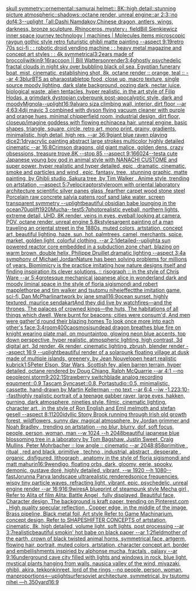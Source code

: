 [skull symmetry::ornemental::samurai helmet:: 8K::high detail::stunning picture atmospheric::shadows::octane render, unreal engine::ar 2:3::no dof](https://www.ebank.nz/aiartgenerator?category=skull%2520symmetry%3A%3Aornemental%3A%3Asamurai%2520helmet%3A%3A%25208K%3A%3Ahigh%2520detail%3A%3Astunning%2520picture%2520atmospheric%3A%3Ashadows%3A%3Aoctane%2520render%2C%2520unreal%2520engine%3A%3Aar%25202%3A3%3A%3Ano%2520dof)[4:3](https://www.ebank.nz/aiartgenerator?category=4%3A3)[--uplight](https://www.ebank.nz/aiartgenerator?category=--uplight)[「all:Dashi Namdakov,Chinese dragon, antlers, wings, darkness, bronze sculpture, Rhinoceros, mystery」](https://www.ebank.nz/aiartgenerator?category=%E3%80%8Call%3ADashi%2520Namdakov%2CChinese%2520dragon%2C%2520antlers%2C%2520wings%2C%2520darkness%2C%2520bronze%2520sculpture%2C%2520Rhinoceros%2C%2520mystery%E3%80%8D)[field](https://www.ebank.nz/aiartgenerator?category=field)[Bill Sienkiewicz  inner space journey  technology | machines | Molecules items microscopic raygun gothic style retro futuristic  ghibli matte painting --aspect 9:19](https://www.ebank.nz/aiartgenerator?category=Bill%2520Sienkiewicz%2520%2520inner%2520space%2520journey%2520%2520technology%2520%7C%2520machines%2520%7C%2520Molecules%2520items%2520microscopic%2520raygun%2520gothic%2520style%2520retro%2520futuristic%2520%2520ghibli%2520matte%2520painting%2520--aspect%25209%3A19)[retro 70s sci-fi : : robotic droid vending machine : : heavy metal magazine and concept art styles : : 4k symmetrical](https://www.ebank.nz/aiartgenerator?category=retro%252070s%2520sci-fi%2520%3A%2520%3A%2520robotic%2520droid%2520vending%2520machine%2520%3A%2520%3A%2520heavy%2520metal%2520magazine%2520and%2520concept%2520art%2520styles%2520%3A%2520%3A%25204k%2520symmetrical)[3:2](https://www.ebank.nz/aiartgenerator?category=3%3A2)[ears made of broccoli](https://www.ebank.nz/aiartgenerator?category=ears%2520made%2520of%2520broccoli)[witkin](https://www.ebank.nz/aiartgenerator?category=witkin)[9:16](https://www.ebank.nz/aiartgenerator?category=9%3A16)[raccoon || Bill Watterson](https://www.ebank.nz/aiartgenerator?category=raccoon%2520%7C%7C%2520Bill%2520Watterson)[render](https://www.ebank.nz/aiartgenerator?category=render)[3:4](https://www.ebank.nz/aiartgenerator?category=3%3A4)[ghostly psychedelic fractal clouds in night sky over bubbling black oil sea, Egyptian funerary boat, mist, cinematic, establishing shot, 8k, octane render :: orange, teal :: --ar 4:3](https://www.ebank.nz/aiartgenerator?category=ghostly%2520psychedelic%2520fractal%2520clouds%2520in%2520night%2520sky%2520over%2520bubbling%2520black%2520oil%2520sea%2C%2520Egyptian%2520funerary%2520boat%2C%2520mist%2C%2520cinematic%2C%2520establishing%2520shot%2C%25208k%2C%2520octane%2520render%2520%3A%3A%2520orange%2C%2520teal%2520%3A%3A%2520--ar%25204%3A3)[blur](https://www.ebank.nz/aiartgenerator?category=blur)[BTS as pharaos](https://www.ebank.nz/aiartgenerator?category=BTS%2520as%2520pharaos)[tabletop food, close up, macro texture, single source moody lighting, dark slate background, oozing dark, nectar juice, biological waste, alien tentacles, hyper realistic, in the art style of Filip Hodas, a grimdark dystopian cyberpunk post-apocalyptic style, dark and moody](https://www.ebank.nz/aiartgenerator?category=tabletop%2520food%2C%2520close%2520up%2C%2520macro%2520texture%2C%2520single%2520source%2520moody%2520lighting%2C%2520dark%2520slate%2520background%2C%2520oozing%2520dark%2C%2520nectar%2520juice%2C%2520biological%2520waste%2C%2520alien%2520tentacles%2C%2520hyper%2520realistic%2C%2520in%2520the%2520art%2520style%2520of%2520Filip%2520Hodas%2C%2520a%2520grimdark%2520dystopian%2520cyberpunk%2520post-apocalyptic%2520style%2C%2520dark%2520and%2520moody)[Mignola](https://www.ebank.nz/aiartgenerator?category=Mignola)[--uplight](https://www.ebank.nz/aiartgenerator?category=--uplight)[16:9](https://www.ebank.nz/aiartgenerator?category=16%3A9)[alvaro siza climbing wall, interior, dirt floor --ar 4:6](https://www.ebank.nz/aiartgenerator?category=alvaro%2520siza%2520climbing%2520wall%2C%2520interior%2C%2520dirt%2520floor%2520--ar%25204%3A6)[3:4](https://www.ebank.nz/aiartgenerator?category=3%3A4)[dji mavic 3 combined with dyson flying vacuum cleaner with purple and orange hues, minimal chipperfield room, industrial design, dirt floor, closeup](https://www.ebank.nz/aiartgenerator?category=dji%2520mavic%25203%2520combined%2520with%2520dyson%2520flying%2520vacuum%2520cleaner%2520with%2520purple%2520and%2520orange%2520hues%2C%2520minimal%2520chipperfield%2520room%2C%2520industrial%2520design%2C%2520dirt%2520floor%2C%2520closeup)[/imagine goddess with flowing echinacea hair, unreal engine, basic shapes, triangle, square, circle, retro art, mono print, grainy, gradients, minimalistic, high detail, high res, --ar 36:9](https://www.ebank.nz/aiartgenerator?category=/imagine%2520goddess%2520with%2520flowing%2520echinacea%2520hair%2C%2520unreal%2520engine%2C%2520basic%2520shapes%2C%2520triangle%2C%2520square%2C%2520circle%2C%2520retro%2520art%2C%2520mono%2520print%2C%2520grainy%2C%2520gradients%2C%2520minimalistic%2C%2520high%2520detail%2C%2520high%2520res%2C%2520--ar%252036%3A9)[giant blue raven playing dice](https://www.ebank.nz/aiartgenerator?category=giant%2520blue%2520raven%2520playing%2520dice)[2:1](https://www.ebank.nz/aiartgenerator?category=2%3A1)[dry](https://www.ebank.nz/aiartgenerator?category=dry)[acrylic painting abstract large strokes multicolor highly detailed cinematic --ar 16:8](https://www.ebank.nz/aiartgenerator?category=acrylic%2520painting%2520abstract%2520large%2520strokes%2520multicolor%2520highly%2520detailed%2520cinematic%2520--ar%252016%3A8)[Crimson dragons, old giant malice, golden dens, crazy obsessions, treasure trove,8K --stop 85 --aspect 9:16](https://www.ebank.nz/aiartgenerator?category=Crimson%2520dragons%2C%2520old%2520giant%2520malice%2C%2520golden%2520dens%2C%2520crazy%2520obsessions%2C%2520treasure%2520trove%2C8K%2520--stop%252085%2520--aspect%25209%3A16)[6024](https://www.ebank.nz/aiartgenerator?category=6024)[--test](https://www.ebank.nz/aiartgenerator?category=--test)[a cute Japanese young boy god in animal style with NANACHI CUSTOME and super power, hyper realistic and hyper detailed, epic , dramatic, cinematic, smoke and particles and wind , epic, fantasy, tree, ,stunning graphic, matte painting, by Ghibli studio ,Sakura tree ,by Tim Walker , Anime style, trending on artstation, —aspect 5:7](https://www.ebank.nz/aiartgenerator?category=a%2520cute%2520Japanese%2520young%2520boy%2520god%2520in%2520animal%2520style%2520with%2520NANACHI%2520CUSTOME%2520and%2520super%2520power%2C%2520hyper%2520realistic%2520and%2520hyper%2520detailed%2C%2520epic%2520%2C%2520dramatic%2C%2520cinematic%2C%2520smoke%2520and%2520particles%2520and%2520wind%2520%2C%2520epic%2C%2520fantasy%2C%2520tree%2C%2520%2Cstunning%2520graphic%2C%2520matte%2520painting%2C%2520by%2520Ghibli%2520studio%2520%2CSakura%2520tree%2520%2Cby%2520Tim%2520Walker%2520%2C%2520Anime%2520style%2C%2520trending%2520on%2520artstation%2C%2520%E2%80%94aspect%25205%3A7)[velociraptor](https://www.ebank.nz/aiartgenerator?category=velociraptor)[style](https://www.ebank.nz/aiartgenerator?category=style)[room with oriental laboratory architecture scientific silver panes glass ,fearther carpet wood stone steel Porcelain raw concrete salvia patens roof sand lake water, screen transparent symmetry --uplight](https://www.ebank.nz/aiartgenerator?category=room%2520with%2520oriental%2520laboratory%2520architecture%2520scientific%2520silver%2520panes%2520glass%2520%2Cfearther%2520carpet%2520wood%2520stone%2520steel%2520Porcelain%2520raw%2520concrete%2520salvia%2520patens%2520roof%2520sand%2520lake%2520water%2C%2520screen%2520transparent%2520symmetry%2520--uplight)[beautiful obsidian babe lounging in the ocean](https://www.ebank.nz/aiartgenerator?category=beautiful%2520obsidian%2520babe%2520lounging%2520in%2520the%2520ocean)[70](https://www.ebank.nz/aiartgenerator?category=70)[uplift](https://www.ebank.nz/aiartgenerator?category=uplift)[1920](https://www.ebank.nz/aiartgenerator?category=1920)[Mucha](https://www.ebank.nz/aiartgenerator?category=Mucha)[--test](https://www.ebank.nz/aiartgenerator?category=--test)[5:7](https://www.ebank.nz/aiartgenerator?category=5%3A7)[photorealistic eyeball, northern lights, extreme detail, UHD, 8K render, veins in eyes, eyeball looking at camera, POV, octane render, unreal engine 5,](https://www.ebank.nz/aiartgenerator?category=photorealistic%2520eyeball%2C%2520northern%2520lights%2C%2520extreme%2520detail%2C%2520UHD%2C%25208K%2520render%2C%2520veins%2520in%2520eyes%2C%2520eyeball%2520looking%2520at%2520camera%2C%2520POV%2C%2520octane%2520render%2C%2520unreal%2520engine%25205%2C)[8k](https://www.ebank.nz/aiartgenerator?category=8k)[style](https://www.ebank.nz/aiartgenerator?category=style)[sargent painting of a man traveling an oriental street in the 1880s, muted colors, artstation, concept art, beautiful lighting, haze, sun, hot, palmtrees, camel, merchants, spice, market, golden light, colorful clothing, --ar 2:1](https://www.ebank.nz/aiartgenerator?category=sargent%2520painting%2520of%2520a%2520man%2520traveling%2520an%2520oriental%2520street%2520in%2520the%25201880s%2C%2520muted%2520colors%2C%2520artstation%2C%2520concept%2520art%2C%2520beautiful%2520lighting%2C%2520haze%2C%2520sun%2C%2520hot%2C%2520palmtrees%2C%2520camel%2C%2520merchants%2C%2520spice%2C%2520market%2C%2520golden%2520light%2C%2520colorful%2520clothing%2C%2520--ar%25202%3A1)[detailed](https://www.ebank.nz/aiartgenerator?category=detailed)[--uplight](https://www.ebank.nz/aiartgenerator?category=--uplight)[a sun powered reactor core embedded in a subduction zone chart, blazing on warm brown, double helix, Philippe Druillet,dramatic lighting --aspect 3:4](https://www.ebank.nz/aiartgenerator?category=a%2520sun%2520powered%2520reactor%2520core%2520embedded%2520in%2520a%2520subduction%2520zone%2520chart%2C%2520blazing%2520on%2520warm%2520brown%2C%2520double%2520helix%2C%2520Philippe%2520Druillet%2Cdramatic%2520lighting%2520--aspect%25203%3A4)[a symphony of Michael Jordan](https://www.ebank.nz/aiartgenerator?category=a%2520symphony%2520of%2520Michael%2520Jordan)[Nature has been solving problems for millions of years. Biomimicry is the practice imitating how nature designs itself and finding inspiration its clever solutions. :: risograph :: in the style of Chris Ware --ar 5:4](https://www.ebank.nz/aiartgenerator?category=Nature%2520has%2520been%2520solving%2520problems%2520for%2520millions%2520of%2520years.%2520Biomimicry%2520is%2520the%2520practice%2520imitating%2520how%2520nature%2520designs%2520itself%2520and%2520finding%2520inspiration%2520its%2520clever%2520solutions.%2520%3A%3A%2520risograph%2520%3A%3A%2520in%2520the%2520style%2520of%2520Chris%2520Ware%2520--ar%25205%3A4)[grotesque mechanical japanese alice in wonderland dark and moody liminal space in the style of floria sigismondi and robert mapplethorpe and tim walker and tsutomu nihei](https://www.ebank.nz/aiartgenerator?category=grotesque%2520mechanical%2520japanese%2520alice%2520in%2520wonderland%2520dark%2520and%2520moody%2520liminal%2520space%2520in%2520the%2520style%2520of%2520floria%2520sigismondi%2520and%2520robert%2520mapplethorpe%2520and%2520tim%2520walker%2520and%2520tsutomu%2520nihei)[effect](https://www.ebank.nz/aiartgenerator?category=effect)[the imitation game, sci-fi, Dan McPharlin](https://www.ebank.nz/aiartgenerator?category=the%2520imitation%2520game%2C%2520sci-fi%2C%2520Dan%2520McPharlin)[artwork by jane small](https://www.ebank.nz/aiartgenerator?category=artwork%2520by%2520jane%2520small)[16:9](https://www.ebank.nz/aiartgenerator?category=16%3A9)[ocean sunset, highly textured, maurice sendak](https://www.ebank.nz/aiartgenerator?category=ocean%2520sunset%2C%2520highly%2520textured%2C%2520maurice%2520sendak)[art](https://www.ebank.nz/aiartgenerator?category=art)[And they did live by watchfires—and the thrones, The palaces of crowned kings—the huts, The habitations of all things which dwell, Were burnt for beacons; cities were consum'd, And men were gather'd round their blazing homes To look once more into each other's face;](https://www.ebank.nz/aiartgenerator?category=And%2520they%2520did%2520live%2520by%2520watchfires%E2%80%94and%2520the%2520thrones%2C%2520The%2520palaces%2520of%2520crowned%2520kings%E2%80%94the%2520huts%2C%2520The%2520habitations%2520of%2520all%2520things%2520which%2520dwell%2C%2520Were%2520burnt%2520for%2520beacons%3B%2520cities%2520were%2520consum%27d%2C%2520And%2520men%2520were%2520gather%27d%2520round%2520their%2520blazing%2520homes%2520To%2520look%2520once%2520more%2520into%2520each%2520other%27s%2520face%3B)[](https://www.ebank.nz/aiartgenerator?category=)[3:4](https://www.ebank.nz/aiartgenerator?category=3%3A4)[room](https://www.ebank.nz/aiartgenerator?category=room)[400](https://www.ebank.nz/aiartgenerator?category=400)[caosmosis](https://www.ebank.nz/aiartgenerator?category=caosmosis)[undead dragon breathes blue fire on knight wearing plate mail, on mountaintop, glowing neon blue accents, top down perspective, hyper realistic, atmospheric lighting, high contrast, 3d digital art, 3d render, 4k render, cinematic lighting, zbrush, blender render --aspect 16:9 --uplight](https://www.ebank.nz/aiartgenerator?category=undead%2520dragon%2520breathes%2520blue%2520fire%2520on%2520knight%2520wearing%2520plate%2520mail%2C%2520on%2520mountaintop%2C%2520glowing%2520neon%2520blue%2520accents%2C%2520top%2520down%2520perspective%2C%2520hyper%2520realistic%2C%2520atmospheric%2520lighting%2C%2520high%2520contrast%2C%25203d%2520digital%2520art%2C%25203d%2520render%2C%25204k%2520render%2C%2520cinematic%2520lighting%2C%2520zbrush%2C%2520blender%2520render%2520--aspect%252016%3A9%2520--uplight)[beautiful render of a solarpunk floating village at dusk made of multiple islands, greenery, by Jean Nouvel](https://www.ebank.nz/aiartgenerator?category=beautiful%2520render%2520of%2520a%2520solarpunk%2520floating%2520village%2520at%2520dusk%2520made%2520of%2520multiple%2520islands%2C%2520greenery%2C%2520by%2520Jean%2520Nouvel)[open heart realistic kubrick](https://www.ebank.nz/aiartgenerator?category=open%2520heart%2520realistic%2520kubrick)[1:5](https://www.ebank.nz/aiartgenerator?category=1%3A5)[Peter Elson, Star Wars, Scottish fey, alien barren terrain, hyper detailed, octane rendered by Doug Chiang, Ralph McQuarrie --ar 4:1 --no people](https://www.ebank.nz/aiartgenerator?category=Peter%2520Elson%2C%2520Star%2520Wars%2C%2520Scottish%2520fey%2C%2520alien%2520barren%2520terrain%2C%2520hyper%2520detailed%2C%2520octane%2520rendered%2520by%2520Doug%2520Chiang%2C%2520Ralph%2520McQuarrie%2520--ar%25204%3A1%2520--no%2520people)[oni,storm](https://www.ebank.nz/aiartgenerator?category=oni%2Cstorm)[9:20](https://www.ebank.nz/aiartgenerator?category=9%3A20)[2:1](https://www.ebank.nz/aiartgenerator?category=2%3A1)[Strawberry switchblade analog recording equpment::0.9 Tascam Syncaset::0.8, Portastudio::0.5, minimalistic, cassette, hand-drawn by Martin Kellerman --no text --ar 6:4 --iw -1.2](https://www.ebank.nz/aiartgenerator?category=Strawberry%2520switchblade%2520analog%2520recording%2520equpment%3A%3A0.9%2520Tascam%2520Syncaset%3A%3A0.8%2C%2520Portastudio%3A%3A0.5%2C%2520minimalistic%2C%2520cassette%2C%2520hand-drawn%2520by%2520Martin%2520Kellerman%2520--no%2520text%2520--ar%25206%3A4%2520--iw%2520-1.2)[23:10](https://www.ebank.nz/aiartgenerator?category=23%3A10)[--fast](https://www.ebank.nz/aiartgenerator?category=--fast)[highly realistic portrait of a teenage gabber raver, large eyes, hakken, gurning, dark atmosphere, nineties style, filmic, cinematic lighting, character art,, in the style of Ron English and Emil melmoth and stefan gesell --aspect 8:1](https://www.ebank.nz/aiartgenerator?category=highly%2520realistic%2520portrait%2520of%2520a%2520teenage%2520gabber%2520raver%2C%2520large%2520eyes%2C%2520hakken%2C%2520gurning%2C%2520dark%2520atmosphere%2C%2520nineties%2520style%2C%2520filmic%2C%2520cinematic%2520lighting%2C%2520character%2520art%2C%2C%2520in%2520the%2520style%2520of%2520Ron%2520English%2520and%2520Emil%2520melmoth%2520and%2520stefan%2520gesell%2520--aspect%25208%3A1)[1200](https://www.ebank.nz/aiartgenerator?category=1200)[idyllic Stony Brook running through Irish old growth forest, wildflowers, sunny day, magical atmosphere, by Jordan grimmer and Noah Bradley , trending on artstation  --no blur, blurry, dof, soft focus, people, person, woman, man  --w 1024  --h 2048](https://www.ebank.nz/aiartgenerator?category=idyllic%2520Stony%2520Brook%2520running%2520through%2520Irish%2520old%2520growth%2520forest%2C%2520wildflowers%2C%2520sunny%2520day%2C%2520magical%2520atmosphere%2C%2520by%2520Jordan%2520grimmer%2520and%2520Noah%2520Bradley%2520%2C%2520trending%2520on%2520artstation%2520%2520--no%2520blur%2C%2520blurry%2C%2520dof%2C%2520soft%2520focus%2C%2520people%2C%2520person%2C%2520woman%2C%2520man%2520%2520--w%25201024%2520%2520--h%25202048)[beautiful japanese blue blossoming tree in a laboratory by Tom Bagshaw, Justin Sweet, Craig Mullins, Peter Mohrbacher :: low angle :: cinematic --ar 2048:858](https://www.ebank.nz/aiartgenerator?category=beautiful%2520japanese%2520blue%2520blossoming%2520tree%2520in%2520a%2520laboratory%2520by%2520Tom%2520Bagshaw%2C%2520Justin%2520Sweet%2C%2520Craig%2520Mullins%2C%2520Peter%2520Mohrbacher%2520%3A%3A%2520low%2520angle%2520%3A%3A%2520cinematic%2520--ar%25202048%3A858)[primitive , ritual , red and black ,primitive , techno , industrial, abstract , desperate , organic ,disfigured, lithograph , anatomy in the style of floria sigismondi and matt mahurin](https://www.ebank.nz/aiartgenerator?category=primitive%2520%2C%2520ritual%2520%2C%2520red%2520and%2520black%2520%2Cprimitive%2520%2C%2520techno%2520%2C%2520industrial%2C%2520abstract%2520%2C%2520desperate%2520%2C%2520organic%2520%2Cdisfigured%2C%2520lithograph%2520%2C%2520anatomy%2520in%2520the%2520style%2520of%2520floria%2520sigismondi%2520and%2520matt%2520mahurin)[16:9](https://www.ebank.nz/aiartgenerator?category=16%3A9)[wendigo, floating orbs, dark, gloomy, eerie, spooky, demonic, gustave doré, highly detailed, vibrant, --w 1920 --h 1080](https://www.ebank.nz/aiartgenerator?category=wendigo%2C%2520floating%2520orbs%2C%2520dark%2C%2520gloomy%2C%2520eerie%2C%2520spooky%2C%2520demonic%2C%2520gustave%2520dor%C3%A9%2C%2520highly%2520detailed%2C%2520vibrant%2C%2520--w%25201920%2520--h%25201080)[--fast](https://www.ebank.nz/aiartgenerator?category=--fast)[Jorunna Parva landscape ultrarealistic rendered](https://www.ebank.nz/aiartgenerator?category=Jorunna%2520Parva%2520landscape%2520ultrarealistic%2520rendered)[sonice frequencies, wispy tiny particle waves, refracting light, vibrant, epic, psychedelic, unreal engine render --ar 16:9](https://www.ebank.nz/aiartgenerator?category=sonice%2520frequencies%2C%2520wispy%2520tiny%2520particle%2520waves%2C%2520refracting%2520light%2C%2520vibrant%2C%2520epic%2C%2520psychedelic%2C%2520unreal%2520engine%2520render%2520--ar%252016%3A9)[16:9](https://www.ebank.nz/aiartgenerator?category=16%3A9)[wires](https://www.ebank.nz/aiartgenerator?category=wires)[A blueprint of steampunk style Mecha girl , Refer to  Alita of film Alita: Battle Angel , fully displayed, Beautiful face,  Character design, The background is kraft paper,  trending on Pinterest.com  , High quality specular reflection ,  Copper  edge, in the middle of the image, Brass pipeline,  Black metal foil,  Art style Refer to Game Machinarium.  concept design, Refer to SHAPESHIFTER CONCEPTS  of artstation, cinematic,  8k, high detailed,  volume light,  soft lights,  post processing    --ar 3:7](https://www.ebank.nz/aiartgenerator?category=A%2520blueprint%2520of%2520steampunk%2520style%2520Mecha%2520girl%2520%2C%2520Refer%2520to%2520%2520Alita%2520of%2520film%2520Alita%3A%2520Battle%2520Angel%2520%2C%2520fully%2520displayed%2C%2520Beautiful%2520face%2C%2520%2520Character%2520design%2C%2520The%2520background%2520is%2520kraft%2520paper%2C%2520%2520trending%2520on%2520Pinterest.com%2520%2520%2C%2520High%2520quality%2520specular%2520reflection%2520%2C%2520%2520Copper%2520%2520edge%2C%2520in%2520the%2520middle%2520of%2520the%2520image%2C%2520Brass%2520pipeline%2C%2520%2520Black%2520metal%2520foil%2C%2520%2520Art%2520style%2520Refer%2520to%2520Game%2520Machinarium.%2520%2520concept%2520design%2C%2520Refer%2520to%2520SHAPESHIFTER%2520CONCEPTS%2520%2520of%2520artstation%2C%2520cinematic%2C%2520%25208k%2C%2520high%2520detailed%2C%2520%2520volume%2520light%2C%2520%2520soft%2520lights%2C%2520%2520post%2520processing%2520%2520%2520%2520--ar%25203%3A7)[realistic](https://www.ebank.nz/aiartgenerator?category=realistic)[beautiful smokin' hot babe on black paper --ar 1:2](https://www.ebank.nz/aiartgenerator?category=beautiful%2520smokin%27%2520hot%2520babe%2520on%2520black%2520paper%2520--ar%25201%3A2)[field](https://www.ebank.nz/aiartgenerator?category=field)[mother of the earth, crown of black twisted animal horns, symmetrical face, artgerm, flowing hair, portrait, muted colors, artstation, character concept art, border and embellishments inspiried by alphonse mucha, fractals , galaxy --ar 9:16](https://www.ebank.nz/aiartgenerator?category=mother%2520of%2520the%2520earth%2C%2520crown%2520of%2520black%2520twisted%2520animal%2520horns%2C%2520symmetrical%2520face%2C%2520artgerm%2C%2520flowing%2520hair%2C%2520portrait%2C%2520muted%2520colors%2C%2520artstation%2C%2520character%2520concept%2520art%2C%2520border%2520and%2520embellishments%2520inspiried%2520by%2520alphonse%2520mucha%2C%2520fractals%2520%2C%2520galaxy%2520--ar%25209%3A16)[underground cave city filled with lights and windows in rock, blue light, mystical plants hanging from walls, nausica valley of the wind, miyazaki, ghibli, akira, tekkonkinreet, lord of the rings --no people, person, woman, man](https://www.ebank.nz/aiartgenerator?category=underground%2520cave%2520city%2520filled%2520with%2520lights%2520and%2520windows%2520in%2520rock%2C%2520blue%2520light%2C%2520mystical%2520plants%2520hanging%2520from%2520walls%2C%2520nausica%2520valley%2520of%2520the%2520wind%2C%2520miyazaki%2C%2520ghibli%2C%2520akira%2C%2520tekkonkinreet%2C%2520lord%2520of%2520the%2520rings%2520--no%2520people%2C%2520person%2C%2520woman%2C%2520man)[proportions](https://www.ebank.nz/aiartgenerator?category=proportions)[<--uplight](https://www.ebank.nz/aiartgenerator?category=%3C--uplight)[surfer](https://www.ebank.nz/aiartgenerator?category=surfer)[soviet architecture, symmetrical, by tsutomu nihei —h 350](https://www.ebank.nz/aiartgenerator?category=soviet%2520architecture%2C%2520symmetrical%2C%2520by%2520tsutomu%2520nihei%2520%E2%80%94h%2520350)[yard](https://www.ebank.nz/aiartgenerator?category=yard)[16:9](https://www.ebank.nz/aiartgenerator?category=16%3A9)